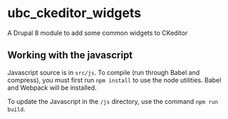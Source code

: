 # ubc_ckeditor_widgets
A Drupal 8 module to add some common widgets to CKeditor

## Working with the javascript

Javascript source is in `src/js`. To compile (run through Babel and compress), you must first run `npm install` to use the node utilities. Babel and Webpack will be installed.

To update the Javascript in the `/js` directory, use the command `npm run build`.
